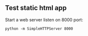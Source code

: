 ## Test static html app

Start a web server listen on 8000 port:

    python -m SimpleHTTPServer 8000
